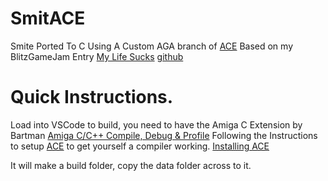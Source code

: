 # SmitACE
Smite Ported To C
Using A Custom AGA branch of [ACE](https://github.com/Vairn/ACE/tree/AGA)
Based on my BlitzGameJam Entry [My Life Sucks](https://vairn.itch.io/my-life-sucks) [github](https://github.com/Vairn/Smite/tree/PostJam)
# Quick Instructions.
Load into VSCode to build, you need to have the Amiga C Extension by Bartman 
[Amiga C/C++ Compile, Debug & Profile](https://marketplace.visualstudio.com/items?itemName=BartmanAbyss.amiga-debug)
Following the Instructions to setup [ACE](https://github.com/AmigaPorts/ACE) to get yourself a compiler working. 
[Installing ACE](https://github.com/AmigaPorts/ACE/blob/master/docs/installing/compiler.md)

It will make a build folder, copy the data folder across to it.

